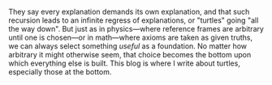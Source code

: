 They say every explanation demands its own explanation, and that such recursion leads to an infinite regress of explanations, or "turtles" going "all the way down". But just as in physics—where reference frames are arbitrary until one is chosen—or in math—where axioms are taken as given truths, we can always select something _useful_ as a foundation. No matter how arbitrary it might otherwise seem, that choice becomes the bottom upon which everything else is built. This blog is where I write about turtles, especially those at the bottom.